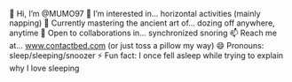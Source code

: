 👋 Hi, I’m @MUMO97
👀 I’m interested in... horizontal activities (mainly napping)
🌱 Currently mastering the ancient art of... dozing off anywhere, anytime
💞️ Open to collaborations in... synchronized snoring
📫 Reach me at... www.contactbed.com (or just toss a pillow my way)
😄 Pronouns: sleep/sleeping/snoozer
⚡ Fun fact: I once fell asleep while trying to explain why I love sleeping
